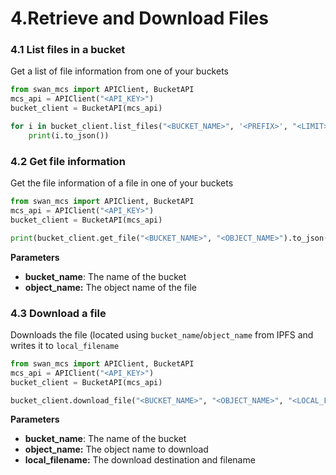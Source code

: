 # 4.Retrieve and Download Files

### 4.1 List files in a bucket

Get a list of file information from one of your buckets

```python
from swan_mcs import APIClient, BucketAPI
mcs_api = APIClient("<API_KEY>")
bucket_client = BucketAPI(mcs_api)

for i in bucket_client.list_files("<BUCKET_NAME>", '<PREFIX>', "<LIMIT>", '<OFFSET>'):
    print(i.to_json())
```

### 4.2 Get file information

Get the file information of a file in one of your buckets

```python
from swan_mcs import APIClient, BucketAPI
mcs_api = APIClient("<API_KEY>")
bucket_client = BucketAPI(mcs_api)

print(bucket_client.get_file("<BUCKET_NAME>", "<OBJECT_NAME>").to_json())
```

**Parameters**

* **bucket\_name**: The name of the bucket
* **object\_name:** The object name of the file

### 4.3 Download a file

Downloads the file (located using `bucket_name`/`object_name` from IPFS and writes it to `local_filename`

```python
from swan_mcs import APIClient, BucketAPI
mcs_api = APIClient("<API_KEY>")
bucket_client = BucketAPI(mcs_api)

bucket_client.download_file("<BUCKET_NAME>", "<OBJECT_NAME>", "<LOCAL_FILENAME>")
```

**Parameters**

* **bucket\_name**: The name of the bucket
* **object\_name:** The object name to download
* **local\_filename:** The download destination and filename
